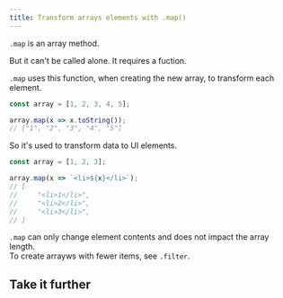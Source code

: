 ```yaml
---
title: Transform arrays elements with .map()
---
```


`.map` is an array method.

But it can't be called alone.
It requires a fuction.

`.map` uses this function, when creating the new array, to transform each element.

```js
const array = [1, 2, 3, 4, 5];

array.map(x => x.toString());
// ["1", "2", "3", "4", "5"]
```

So it's used to transform data to UI elements.

```js
const array = [1, 2, 3];

array.map(x => `<li>${x}</li>`);
// [
//     "<li>1</li>",
//     "<li>2</li>",
//     "<li>3</li>",
// ]
```

`.map` can only change element contents and does not impact the array length.  
To create arrayws with fewer items, see `.filter`.

<section>
    <h2>Take it further</h2>

</section>

